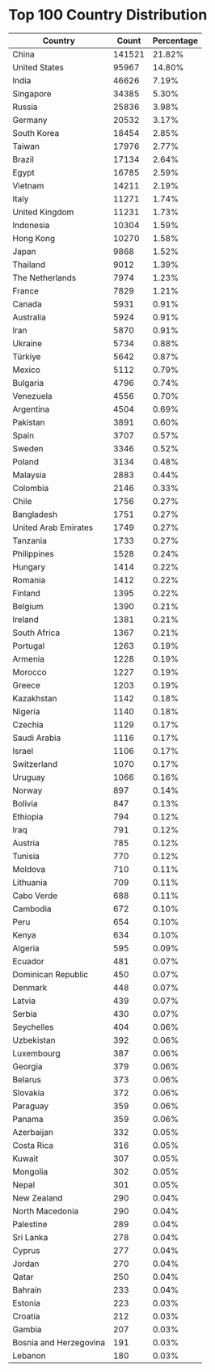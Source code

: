 # Top 100 Country Distribution
| Country | Count | Percentage |
|----|----|----|
| China | 141521 | 21.82% |
| United States | 95967 | 14.80% |
| India | 46626 | 7.19% |
| Singapore | 34385 | 5.30% |
| Russia | 25836 | 3.98% |
| Germany | 20532 | 3.17% |
| South Korea | 18454 | 2.85% |
| Taiwan | 17976 | 2.77% |
| Brazil | 17134 | 2.64% |
| Egypt | 16785 | 2.59% |
| Vietnam | 14211 | 2.19% |
| Italy | 11271 | 1.74% |
| United Kingdom | 11231 | 1.73% |
| Indonesia | 10304 | 1.59% |
| Hong Kong | 10270 | 1.58% |
| Japan | 9868 | 1.52% |
| Thailand | 9012 | 1.39% |
| The Netherlands | 7974 | 1.23% |
| France | 7829 | 1.21% |
| Canada | 5931 | 0.91% |
| Australia | 5924 | 0.91% |
| Iran | 5870 | 0.91% |
| Ukraine | 5734 | 0.88% |
| Türkiye | 5642 | 0.87% |
| Mexico | 5112 | 0.79% |
| Bulgaria | 4796 | 0.74% |
| Venezuela | 4556 | 0.70% |
| Argentina | 4504 | 0.69% |
| Pakistan | 3891 | 0.60% |
| Spain | 3707 | 0.57% |
| Sweden | 3346 | 0.52% |
| Poland | 3134 | 0.48% |
| Malaysia | 2883 | 0.44% |
| Colombia | 2146 | 0.33% |
| Chile | 1756 | 0.27% |
| Bangladesh | 1751 | 0.27% |
| United Arab Emirates | 1749 | 0.27% |
| Tanzania | 1733 | 0.27% |
| Philippines | 1528 | 0.24% |
| Hungary | 1414 | 0.22% |
| Romania | 1412 | 0.22% |
| Finland | 1395 | 0.22% |
| Belgium | 1390 | 0.21% |
| Ireland | 1381 | 0.21% |
| South Africa | 1367 | 0.21% |
| Portugal | 1263 | 0.19% |
| Armenia | 1228 | 0.19% |
| Morocco | 1227 | 0.19% |
| Greece | 1203 | 0.19% |
| Kazakhstan | 1142 | 0.18% |
| Nigeria | 1140 | 0.18% |
| Czechia | 1129 | 0.17% |
| Saudi Arabia | 1116 | 0.17% |
| Israel | 1106 | 0.17% |
| Switzerland | 1070 | 0.17% |
| Uruguay | 1066 | 0.16% |
| Norway | 897 | 0.14% |
| Bolivia | 847 | 0.13% |
| Ethiopia | 794 | 0.12% |
| Iraq | 791 | 0.12% |
| Austria | 785 | 0.12% |
| Tunisia | 770 | 0.12% |
| Moldova | 710 | 0.11% |
| Lithuania | 709 | 0.11% |
| Cabo Verde | 688 | 0.11% |
| Cambodia | 672 | 0.10% |
| Peru | 654 | 0.10% |
| Kenya | 634 | 0.10% |
| Algeria | 595 | 0.09% |
| Ecuador | 481 | 0.07% |
| Dominican Republic | 450 | 0.07% |
| Denmark | 448 | 0.07% |
| Latvia | 439 | 0.07% |
| Serbia | 430 | 0.07% |
| Seychelles | 404 | 0.06% |
| Uzbekistan | 392 | 0.06% |
| Luxembourg | 387 | 0.06% |
| Georgia | 379 | 0.06% |
| Belarus | 373 | 0.06% |
| Slovakia | 372 | 0.06% |
| Paraguay | 359 | 0.06% |
| Panama | 359 | 0.06% |
| Azerbaijan | 332 | 0.05% |
| Costa Rica | 316 | 0.05% |
| Kuwait | 307 | 0.05% |
| Mongolia | 302 | 0.05% |
| Nepal | 301 | 0.05% |
| New Zealand | 290 | 0.04% |
| North Macedonia | 290 | 0.04% |
| Palestine | 289 | 0.04% |
| Sri Lanka | 278 | 0.04% |
| Cyprus | 277 | 0.04% |
| Jordan | 270 | 0.04% |
| Qatar | 250 | 0.04% |
| Bahrain | 233 | 0.04% |
| Estonia | 223 | 0.03% |
| Croatia | 212 | 0.03% |
| Gambia | 207 | 0.03% |
| Bosnia and Herzegovina | 191 | 0.03% |
| Lebanon | 180 | 0.03% |
